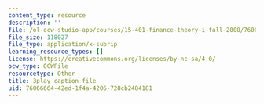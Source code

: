 ```yaml
---
content_type: resource
description: ''
file: /ol-ocw-studio-app/courses/15-401-finance-theory-i-fall-2008/7606666442ed1f4a4206728cb2484181_IwA7nVEwqto.srt
file_size: 118027
file_type: application/x-subrip
learning_resource_types: []
license: https://creativecommons.org/licenses/by-nc-sa/4.0/
ocw_type: OCWFile
resourcetype: Other
title: 3play caption file
uid: 76066664-42ed-1f4a-4206-728cb2484181
---
```

